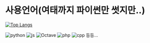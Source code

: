 
# 사용언어(여태까지 파이썬만 썻지만..)


[![Top Langs](https://github-readme-stats.vercel.app/api/top-langs/?username=heon0120)](https://github.com/anuraghazra/github-readme-stats)

![python](https://img.shields.io/badge/Python-3776AB?style=for-the-badge&logo=python&logoColor=white) ![js](https://img.shields.io/badge/JavaScript-F7DF1E?style=for-the-badge&logo=JavaScript&logoColor=white) ![Octave](https://img.shields.io/badge/Octave-0790C0?style=for-the-badge&logo=Octave&logoColor=white) ![php](https://img.shields.io/badge/PHP-777BB4?style=for-the-badge&logo=php&logoColor=white)
![cpp](https://camo.githubusercontent.com/1c1b141d32f5e01a0c794c685f1c38f7b857f1ecdf6e0772ad38ded52529c675/68747470733a2f2f696d672e736869656c64732e696f2f62616467652f432532422532422d3030353939433f7374796c653d666f722d7468652d6261646765266c6f676f3d63253242253242266c6f676f436f6c6f723d7768697465)
  등등...
